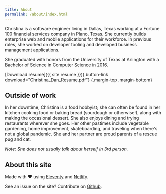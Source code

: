 ```yaml
---
title: About
permalink: /about/index.html
---
```

Christina is a software engineer living in Dallas, Texas working at a Fortune 100 financial services company in Plano, Texas. She currently builds enterprise web and mobile applications for their workforce. In previous roles, she worked on developer tooling and developed business management applications. 

She graduated with honors from the University of Texas at Arlington with a Bachelor of Science in Computer Science in 2016.

[Download résumé]({{ site.resume }}){.button-link download="Christina_Dan_Resume.pdf"} {.margin-top .margin-bottom}

## Outside of work

In her downtime, Christina is a food hobbyist; she can often be found in her kitchen cooking food or baking bread (sourdough or otherwise!), along with making the occasional dessert. She also enjoys dining and trying restaurants wherever she goes. Her other pastimes include vegetable gardening, home improvement, skateboarding, and traveling when there's not a global pandemic. She and her partner are proud parents of a rescue pug and cat.

*Note: She does not usually talk about herself in 3rd person.*

## About this site

Made with ❤️ using [Eleventy](https://11ty.dev) and [Netlify](https://netlify.com).

See an issue on the site? Contribute on [Github](https://github.com/christinadan/christinadan-11ty).
